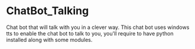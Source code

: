 ChatBot_Talking
===============

Chat bot that will talk with you in a clever way.
This chat bot uses windows tts to enable the chat bot to talk to you, you'll require to have python installed along with some modules.
